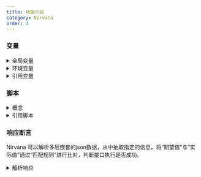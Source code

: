 ```yaml
---
title: 功能介绍
category: Nirvana
order: 4
---
```


### 变量

<details>
  <summary>全局变量</summary>
全局变量（Global variables）的作用域是在整个工作空间,作为系统默认的变量存在。  
</details>
<details>
  <summary>环境变量</summary>
环境变量（Environment variables）的作用域是用例执行时所选择的环境内，如果一个key即存在全局变量中，又存在环境变量中，优先使用环境变量的值。

   
*环境，在实际测试中会有多套环境，包括测试环境、预生产环境、或者针对不同版本的环境，每个环境对应的一些变量如请求地址、用户信息和中间件地址等都不相同，为了避免每测试一个环境都要手动修改相关数据，引入环境概念。*
</details>
<details>
  <summary>引用变量</summary>
通过特殊符号$引用变量，例如$Variables
</details> 

  
### 脚本
<details>
  <summary>概念</summary>
  脚本是一种灵活的，强大的辅助接口请求的方式，脚本分为：预定义脚本和自定义脚步。
</details>
<details>
  <summary>引用脚本</summary>
引用脚本的方法：${get_message_center_token()}，通过此方式平台会去执行demo.py这个脚本。
</details>  

 
### 响应断言
  Nirvana 可以解析多层嵌套的json数据，从中抽取指定的信息，将“期望值”与“实际值”通过“匹配规则”进行比对，判断接口执行是否成功。
<details>
  <summary>解析响应</summary>- 默认提供:  
|Key | 描述|  
|-|-|  
|content|响应体全部，json格式多级content.person.name.first_name|  

</details>

 
